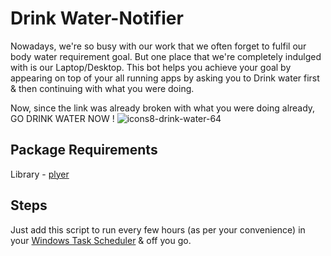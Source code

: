 # Drink Water-Notifier
Nowadays, we're so busy with our work that we often forget to fulfil our body water requirement goal. But one place that we're completely indulged with is our Laptop/Desktop. 
This bot helps you achieve your goal by appearing on top of your all running apps by asking you to Drink water first & then continuing with what you were doing. 

Now, since the link was already broken with what you were doing already, GO DRINK WATER NOW !
![icons8-drink-water-64](https://user-images.githubusercontent.com/13573026/191185038-616e97f0-95c8-4d7c-8998-80b93cae0a7c.png)

## Package Requirements
Library - [plyer](https://plyer.readthedocs.io)

## Steps 
Just add this script to run every few hours (as per your convenience) in your [Windows Task Scheduler](https://geeksforgeeks.org/schedule-python-script-using-windows-scheduler) & off you go.
